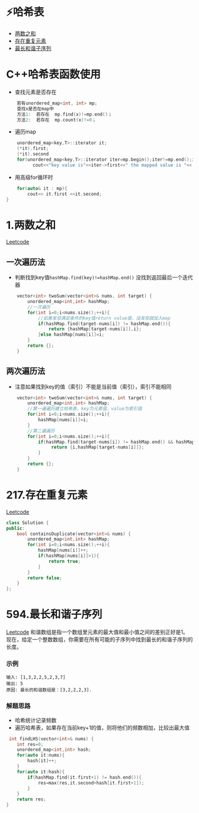 :zap:哈希表
======
* [两数之和](#1.两数之和)  
* [存在重复元素](#217.存在重复元素)  
* [最长和谐子序列](#594.最长和谐子序列)  

C++哈希表函数使用  
==========  
* 查找元素是否存在
```cpp
    若有unordered_map<int, int> mp;
    查找x是否在map中
    方法1:  若存在  mp.find(x)!=mp.end()；
    方法2:  若存在  mp.count(x)!=0；
```
* 遍历map
```cpp
    unordered_map<key,T>::iterator it;
    (*it).first;        
    (*it).second  
    for(unordered_map<key,T>::iterator iter=mp.begin();iter!=mp.end();iter++)
          cout<<"key value is"<<iter->first<<" the mapped value is "<< iter->second;
```
* 用高级for循环时
```cpp
    for(auto& it : mp){
        cout<< it.first <<it.second;
}
````

1.两数之和    
=============  
[Leetcode](https://leetcode-cn.com/problems/two-sum/description/)  

一次遍历法
------------
* 判断找到key值`hashMap.find(key)!=hashMap.end()` 没找到返回最后一个迭代器

```cpp
    vector<int> twoSum(vector<int>& nums, int target) {
        unordered_map<int,int> hashMap;
        //一次遍历
        for(int i=0;i<nums.size();++i){
            //如果发现满足条件的key值return value值，没发现就加入map
            if(hashMap.find(target-nums[i]) != hashMap.end()){
                return {hashMap[target-nums[i]],i};
            }else hashMap[nums[i]]=i;
        }
        return {};
    }
```
两次遍历法  
---------------  
* 注意如果找到key的值（索引）不能是当前值（索引），索引不能相同
```cpp
    vector<int> twoSum(vector<int>& nums, int target) {
        unordered_map<int,int> hashMap;
        //第一遍遍历建立哈希表，key为元素值，value为索引值
        for(int i=0;i<nums.size();++i){
            hashMap[nums[i]]=i;
        }
        //第二遍遍历
        for(int i=0;i<nums.size();++i){
            if(hashMap.find(target-nums[i]) != hashMap.end() && hashMap[target-nums[i]]!=i){
                 return {i,hashMap[target-nums[i]]};
            }
        }
        return {};
    }

```
217.存在重复元素  
================  
[Leetcode](https://leetcode-cn.com/problems/contains-duplicate/description/)  

```cpp
class Solution {
public:
    bool containsDuplicate(vector<int>& nums) {
        unordered_map<int,int> hashMap;
        for(int i=0;i<nums.size();++i){
            hashMap[nums[i]]++;
            if(hashMap[nums[i]]>1){
                return true;
            }
        }
        return false;
    }
};
```
594.最长和谐子序列  
==============  
[Leetcode](https://leetcode-cn.com/problems/longest-harmonious-subsequence/description/)  和谐数组是指一个数组里元素的最大值和最小值之间的差别正好是1。现在，给定一个整数数组，你需要在所有可能的子序列中找到最长的和谐子序列的长度。    

### 示例
```
输入: [1,3,2,2,5,2,3,7]
输出: 5
原因: 最长的和谐数组是：[3,2,2,2,3].
```
### 解题思路
* 哈希统计记录频数
* 遍历哈希表，如果存在当前key+1的值，则将他们的频数相加，比较出最大值
```cpp
 int findLHS(vector<int>& nums) {
    int res=0;
    unordered_map<int,int> hash;
    for(auto it:nums){
        hash[it]++;
    }
    for(auto it:hash){
        if(hashMap.find(it.first+1) != hash.end()){
            res=max(res,it.second+hash[it.first+1]);
        }
    }
    return res;
}
```
